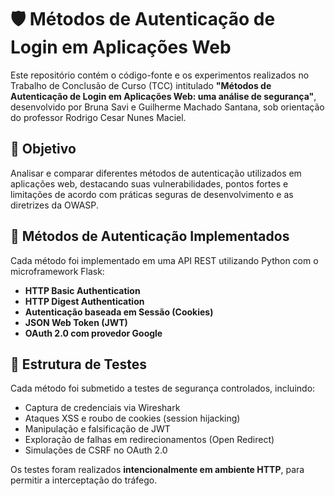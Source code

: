 # 🛡️ Métodos de Autenticação de Login em Aplicações Web

Este repositório contém o código-fonte e os experimentos realizados no Trabalho de Conclusão de Curso (TCC) intitulado **"Métodos de Autenticação de Login em Aplicações Web: uma análise de segurança"**, desenvolvido por Bruna Savi e Guilherme Machado Santana, sob orientação do professor Rodrigo Cesar Nunes Maciel.

## 🎯 Objetivo

Analisar e comparar diferentes métodos de autenticação utilizados em aplicações web, destacando suas vulnerabilidades, pontos fortes e limitações de acordo com práticas seguras de desenvolvimento e as diretrizes da OWASP.

## 🔐 Métodos de Autenticação Implementados

Cada método foi implementado em uma API REST utilizando Python com o microframework Flask:

- **HTTP Basic Authentication**
- **HTTP Digest Authentication**
- **Autenticação baseada em Sessão (Cookies)**
- **JSON Web Token (JWT)**
- **OAuth 2.0 com provedor Google**

## 🧪 Estrutura de Testes

Cada método foi submetido a testes de segurança controlados, incluindo:
- Captura de credenciais via Wireshark
- Ataques XSS e roubo de cookies (session hijacking)
- Manipulação e falsificação de JWT
- Exploração de falhas em redirecionamentos (Open Redirect)
- Simulações de CSRF no OAuth 2.0

Os testes foram realizados **intencionalmente em ambiente HTTP**, para permitir a interceptação do tráfego.